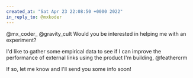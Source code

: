 ```yaml
---
created_at: "Sat Apr 23 22:08:50 +0000 2022"
in_reply_to: @mxkoder
---
```


@mx_coder_ @gravity_cult Would you be interested in helping me with an experiment?

I'd like to gather some empirical data to see if I can improve the performance of external links using the product I'm building,  @feathercrm 

If so, let me know and I'll send you some info soon!